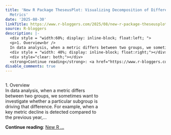 ```yaml
---
title: 'New R Package TheseusPlot: Visualizing Decomposition of Differences in Rate
  Metrics'
date: '2025-08-30'
linkTitle: https://www.r-bloggers.com/2025/08/new-r-package-theseusplot-visualizing-decomposition-of-differences-in-rate-metrics/
source: R-bloggers
description: |-
  <div style = "width:60%; display: inline-block; float:left; ">
  <p>1. Overview<br />
  In data analysis, when a metric differs between two groups, we sometimes want to investigate whether a particular subgroup is driving that difference. For example, when a key metric decline is detected compared to the previous year,...</p></div>
  <div style = "width: 40%; display: inline-block; float:right;"></div>
  <div style="clear: both;"></div>
  <strong>Continue reading</strong>: <a href="https://www.r-bloggers.com/2025/08/new-r-package-theseusplot-visualizing-decomposition-of-differences-in-rate-metrics/">New R ...
disable_comments: true
---
```

<div style = "width:60%; display: inline-block; float:left; ">
<p>1. Overview<br />
In data analysis, when a metric differs between two groups, we sometimes want to investigate whether a particular subgroup is driving that difference. For example, when a key metric decline is detected compared to the previous year,...</p></div>
<div style = "width: 40%; display: inline-block; float:right;"></div>
<div style="clear: both;"></div>
<strong>Continue reading</strong>: <a href="https://www.r-bloggers.com/2025/08/new-r-package-theseusplot-visualizing-decomposition-of-differences-in-rate-metrics/">New R ...